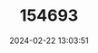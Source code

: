 ---
title: "154693"
category: "Neomerinthe hemingwayi"
draft: false
date: 2024-02-22 13:03:51
languages:
  Spanish; Castilian: ["Rascacio Mejilla Espinosa"]
  English: ["Spinycheek Scorpionfish"]
---